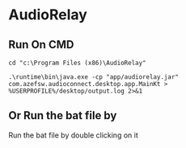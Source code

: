 # AudioRelay

## Run On CMD

```
cd "c:\Program Files (x86)\AudioRelay"
```
```
.\runtime\bin\java.exe -cp "app/audiorelay.jar" com.azefsw.audioconnect.desktop.app.MainKt > %USERPROFILE%/desktop/output.log 2>&1
```

## Or Run the bat file by
Run the bat file by double clicking on it
